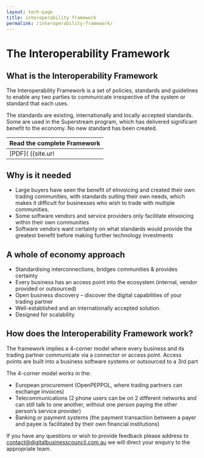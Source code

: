```yaml
---
layout: tech-page
title: interoperability framework
permalink: /interoperability-framework/
---
```


# The Interoperability Framework

## What is the Interoperability Framework

The Interoperability Framework is a set of policies, standards and guidelines to enable any two parties to communicate irrespective of the system or standard that each uses.

The standards are existing, internationally and locally accepted standards. Some are used in the Superstream program, which has delivered significant benefit to the economy. No new standard has been created.

| Read the complete Framework |
|---|
| [PDF]( {{site.url | absolute}}/assets/Interoperability_Framework_v1.0.pdf) or [HTML](http://interoperability-framework.readthedocs.io/en/latest/) |

## Why is it needed

+ Large buyers have seen the benefit of eInvoicing and created their own trading communities, with standards suiting their own needs, which makes it difficult for businesses who wish to trade with multiple communities.
+ Some software vendors and service providers only facilitate eInvoicing within their own communities 
+ Software vendors want certainty on what standards would provide the greatest benefit before making further technology investments

## A whole of economy approach

+ Standardising interconnections, bridges communities & provides certainty 
+ Every business has an access point into the ecosystem (internal, vendor provided or outsourced) 
+ Open business discovery – discover the digital capabilities of your trading partner 
+ Well-established and an internationally accepted solution. 
+ Designed for scalability

## How does the Interoperability Framework work?

The framework implies a 4-corner model where every business and its trading partner communicate via a connector or access point. Access points are built into a business software systems or outsourced to a 3rd part

The 4-corner model works in the: 

+ European procurement (OpenPEPPOL, where trading partners can exchange invoices) 
+ Telecommunications (2 phone users can be on 2 different networks and can still talk to one another, without one person paying the other person’s service provider) 
+ Banking or payment systems (the payment transaction between a payer and payee is facilitated by their own financial institutions)

If you have any questions or wish to provide feedback please address to [contact@digitalbusinesscouncil.com.au](mailto:contact@digitalbusinesscouncil.com.au) we will direct your enquiry to the appropriate team. 
